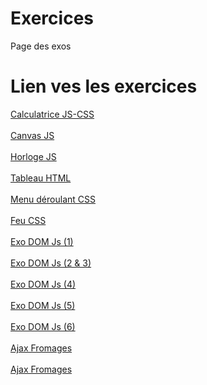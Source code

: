 # Exercices

<html>

<head>
    <meta charset="UTF-8">
    <meta name="viewport" content="width=device-width, initial-scale=1.0">
    <meta http-equiv="X-UA-Compatible" content="ie=edge">
    Page des exos
</head>

<body>
<h1>Lien ves les exercices</h1>
<!--https://loudthunder64.github.io/Lien-vers-les-Exos-HTML-CSS-JS/-->
    <a href="https://loudthunder64.github.io/Exercices/Calculatrice/calculatrice.html" target="_blank">Calculatrice JS-CSS</a>
    <br><br>
    <a href="https://loudthunder64.github.io/Exercices/Canvas JS/Canvas JS.html" target="_blank">Canvas JS</a>
    <br><br>
    <a href="https://loudthunder64.github.io/Exercices/Horloge JS/Horloge JS.html" target="_blank">Horloge JS</a>
    <br><br>
    <a href="https://loudthunder64.github.io/Exercices/tableaux.html" target="_blank">Tableau HTML</a>
    <br><br>
    <a href="https://loudthunder64.github.io/Exercices/menucss.html" target="_blank">Menu déroulant CSS</a>
    <br><br>
    <a href="https://loudthunder64.github.io/Exercices/Feu CSS/feu.html" target="_blank">Feu CSS</a>
    <br><br>
    <a href="https://loudthunder64.github.io/Exercices/Exo DOM Js/Exo.html" target="_blank">Exo DOM Js (1)</a>
    <br><br>
    <a href="https://loudthunder64.github.io/Exercices/Exo DOM Js/exo2 3 js.html" target="_blank">Exo DOM Js (2 & 3)</a>
    <br><br>
     <a href="https://loudthunder64.github.io/Exercices/Exo DOM Js/exo4.html" target="_blank">Exo DOM Js (4)</a>
    <br><br>
     <a href="https://loudthunder64.github.io/Exercices/Exo DOM Js/exo5.html" target="_blank">Exo DOM Js (5)</a>
    <br><br>   
    <a href="https://loudthunder64.github.io/Exercices/Exo DOM Js/exo6.html" target="_blank">Exo DOM Js (6)</a>
    <br><br>
    <a href="https://loudthunder64.github.io/Exercices/Ajax fromages/ajax.html" target="_blank">Ajax Fromages</a>
    <br><br>
    <a href="https://loudthunder64.github.io/Exercices/Ajax fromages/ajax.html" target="_blank">Ajax Fromages</a>
    
    
    
</body>

</html>
